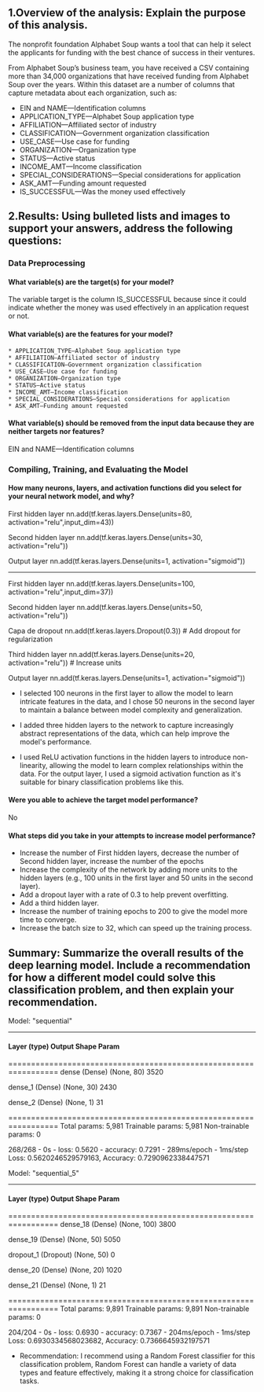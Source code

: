 ## 1.Overview of the analysis: Explain the purpose of this analysis.

The nonprofit foundation Alphabet Soup wants a tool that can help it select the applicants for funding with the best chance of success in their ventures.

From Alphabet Soup’s business team, you have received a CSV containing more than 34,000 organizations that have received funding from Alphabet Soup over the years. Within this dataset are a number of columns that capture metadata about each organization, such as:
* EIN and NAME—Identification columns
* APPLICATION_TYPE—Alphabet Soup application type
* AFFILIATION—Affiliated sector of industry
* CLASSIFICATION—Government organization classification
* USE_CASE—Use case for funding
* ORGANIZATION—Organization type
* STATUS—Active status
* INCOME_AMT—Income classification
* SPECIAL_CONSIDERATIONS—Special considerations for application
* ASK_AMT—Funding amount requested
* IS_SUCCESSFUL—Was the money used effectively



## 2.Results: Using bulleted lists and images to support your answers, address the following questions:
### Data Preprocessing

#### What variable(s) are the target(s) for your model?
The variable target is the column IS_SUCCESSFUL because since it could indicate whether the money was used effectively in an application request or not.

#### What variable(s) are the features for your model?

    * APPLICATION_TYPE—Alphabet Soup application type
    * AFFILIATION—Affiliated sector of industry
    * CLASSIFICATION—Government organization classification
    * USE_CASE—Use case for funding
    * ORGANIZATION—Organization type
    * STATUS—Active status
    * INCOME_AMT—Income classification
    * SPECIAL_CONSIDERATIONS—Special considerations for application
    * ASK_AMT—Funding amount requested

#### What variable(s) should be removed from the input data because they are neither targets nor features?

EIN and NAME—Identification columns

### Compiling, Training, and Evaluating the Model

#### How many neurons, layers, and activation functions did you select for your neural network model, and why?

 First hidden layer
nn.add(tf.keras.layers.Dense(units=80, activation="relu",input_dim=43))

  Second hidden layer
nn.add(tf.keras.layers.Dense(units=30, activation="relu"))

 Output layer
nn.add(tf.keras.layers.Dense(units=1, activation="sigmoid"))

--------------------------------------------------------------------------------------------------------------------------------
 First hidden layer
nn.add(tf.keras.layers.Dense(units=100, activation="relu",input_dim=37))

 Second hidden layer
nn.add(tf.keras.layers.Dense(units=50, activation="relu"))

 Capa de dropout
nn.add(tf.keras.layers.Dropout(0.3))  # Add dropout for regularization

 Third hidden layer
nn.add(tf.keras.layers.Dense(units=20, activation="relu"))  # Increase units

Output layer
nn.add(tf.keras.layers.Dense(units=1, activation="sigmoid"))

* I selected 100 neurons in the first layer to allow the model to learn intricate features in the data, and I chose 50 neurons in the second layer to maintain a balance between model complexity and generalization.

* I added three hidden layers to the network to capture increasingly abstract representations of the data, which can help improve the model's performance.
* I used ReLU activation functions in the hidden layers to introduce non-linearity, allowing the model to learn complex relationships within the data. For the output layer, I used a sigmoid activation function as it's suitable for binary classification problems like this.


#### Were you able to achieve the target model performance?
 No

#### What steps did you take in your attempts to increase model performance?

* Increase the number of First hidden layers, decrease the number of Second hidden layer, increase the number of the epochs
* Increase the complexity of the network by adding more units to the hidden layers (e.g., 100 units in the first layer and 50 units in the second layer).
* Add a dropout layer with a rate of 0.3 to help prevent overfitting.
* Add a third hidden layer.
* Increase the number of training epochs to 200 to give the model more time to converge.
* Increase the batch size to 32, which can speed up the training process.


## Summary: Summarize the overall results of the deep learning model. Include a recommendation for how a different model could solve this classification problem, and then explain your recommendation.
Model: "sequential"
_________________________________________________________________
 #### Layer (type)                Output Shape              Param  
=================================================================
 dense (Dense)               (None, 80)                3520      
                                                                 
 dense_1 (Dense)             (None, 30)                2430      
                                                                 
 dense_2 (Dense)             (None, 1)                 31        
                                                                 
=================================================================
Total params: 5,981
Trainable params: 5,981
Non-trainable params: 0

268/268 - 0s - loss: 0.5620 - accuracy: 0.7291 - 289ms/epoch - 1ms/step
Loss: 0.5620246529579163, Accuracy: 0.7290962338447571

Model: "sequential_5"
_________________________________________________________________
#### Layer (type)                Output Shape              Param   
=================================================================
 dense_18 (Dense)            (None, 100)               3800      
                                                                 
 dense_19 (Dense)            (None, 50)                5050      
                                                                 
 dropout_1 (Dropout)         (None, 50)                0         
                                                                 
 dense_20 (Dense)            (None, 20)                1020      
                                                                 
 dense_21 (Dense)            (None, 1)                 21        
                                                                 
=================================================================
Total params: 9,891
Trainable params: 9,891
Non-trainable params: 0

204/204 - 0s - loss: 0.6930 - accuracy: 0.7367 - 204ms/epoch - 1ms/step
Loss: 0.6930334568023682, Accuracy: 0.7366645932197571

* Recommendation: I recommend using a Random Forest classifier for this classification problem, Random Forest can handle a variety of data types and feature  effectively, making it a strong choice for classification tasks.
